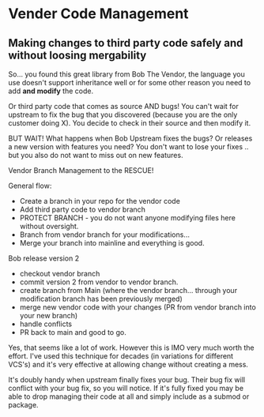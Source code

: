 # Vender Code Management
## Making changes to third party code safely and without loosing mergability
So... you found this great library from Bob The Vendor, the language you use doesn't support inheritance well or for some other reason you need to add **and modify** the code.

Or third party code that comes as source AND bugs! You can't wait for upstream to fix the bug that you discovered (because you are the only customer doing X). You decide to check in their source and then modify it.

BUT WAIT! What happens when Bob Upstream fixes the bugs? Or releases a new version with features you need?  You don't want to lose your fixes ..  but you also do not want to miss out on new features.

Vendor Branch Management to the RESCUE!

General flow:

 * Create a branch in your repo for the vendor code
 * Add third party code to vendor branch
 * PROTECT BRANCH - you do not want anyone modifying files here without oversight.
 * Branch from vendor branch for your modifications...
 * Merge your branch into mainline and everything is good.
 
Bob release version 2
 * checkout vendor branch
 * commit version 2 from vendor to vendor branch.
 * create branch from Main (where the vendor branch... through your modification branch has been previously merged)
 * merge new vendor code with your changes (PR from vendor branch into your new branch)
 * handle conflicts
 * PR back to main and good to go.
 
Yes, that seems like a lot of work.  However this is IMO very much worth the effort. I've used this technique for decades (in variations for different VCS's) and it's very effective at allowing change without creating a mess.

It's doubly handy when upstream finally fixes your bug.  Their bug fix will conflict with your bug fix, so you will notice.  If it's fully fixed you may be able to drop managing their code at all and simply include as a submod or package.
